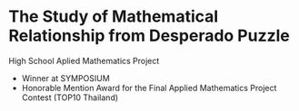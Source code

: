 # The Study of Mathematical Relationship from Desperado Puzzle
 High School Aplied Mathematics Project
 - Winner at SYMPOSIUM
 - Honorable Mention Award for the Final Applied Mathematics Project Contest (TOP10 Thailand)
